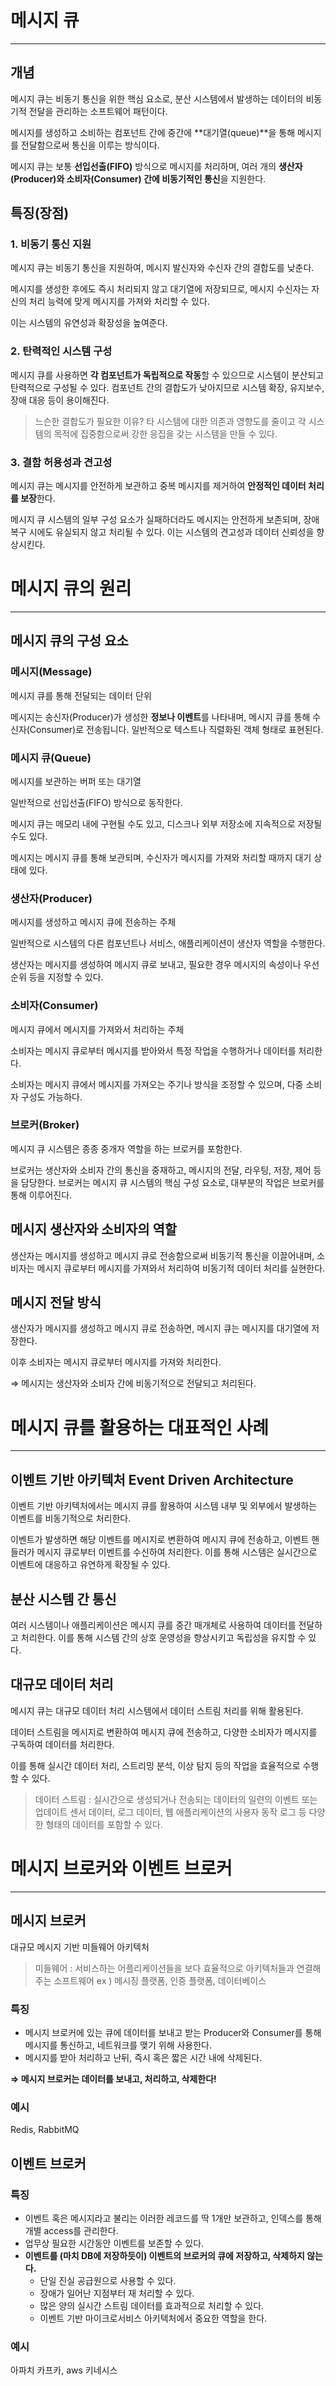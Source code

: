 # 메시지 큐

---

## 개념

메시지 큐는 비동기 통신을 위한 핵심 요소로, 분산 시스템에서 발생하는 데이터의 비동기적 전달을 관리하는 소프트웨어 패턴이다.

메시지를 생성하고 소비하는 컴포넌트 간에 중간에 **대기열(queue)**을 통해 메시지를 전달함으로써 통신을 이루는 방식이다. 

메시지 큐는 보통 **선입선출(FIFO)** 방식으로 메시지를 처리하며, 여러 개의 **생산자(Producer)와 소비자(Consumer) 간에 비동기적인 통신**을 지원한다.

## 특징(장점)

### 1. 비동기 통신 지원

메시지 큐는 비동기 통신을 지원하여, 메시지 발신자와 수신자 간의 결합도를 낮춘다.

메시지를 생성한 후에도 즉시 처리되지 않고 대기열에 저장되므로, 메시지 수신자는 자신의 처리 능력에 맞게 메시지를 가져와 처리할 수 있다.

이는 시스템의 유연성과 확장성을 높여준다.

### 2. 탄력적인 시스템 구성

메시지 큐를 사용하면 **각 컴포넌트가 독립적으로 작동**할 수 있으므로 시스템이 분산되고 탄력적으로 구성될 수 있다. 컴포넌트 간의 결합도가 낮아지므로 시스템 확장, 유지보수, 장애 대응 등이 용이해진다.

> 느슨한 결합도가 필요한 이유?
타 시스템에 대한 의존과 영향도를 줄이고 각 시스템의 목적에 집중함으로써 강한 응집을 갖는 시스템을 만들 수 있다.
> 

### 3. 결함 허용성과 견고성

메시지 큐는 메시지를 안전하게 보관하고 중복 메시지를 제거하여 **안정적인 데이터 처리를 보장**한다. 

메시지 큐 시스템의 일부 구성 요소가 실패하더라도 메시지는 안전하게 보존되며, 장애 복구 시에도 유실되지 않고 처리될 수 있다. 이는 시스템의 견고성과 데이터 신뢰성을 향상시킨다.

# 메시지 큐의 원리

---

## 메시지 큐의 구성 요소

### 메시지(Message)

메시지 큐를 통해 전달되는 데이터 단위

메시지는 송신자(Producer)가 생성한 **정보나 이벤트**를 나타내며, 메시지 큐를 통해 수신자(Consumer)로 전송됩니다. 일반적으로 텍스트나 직렬화된 객체 형태로 표현된다.

### 메시지 큐(Queue)

메시지를 보관하는 버퍼 또는 대기열

일반적으로 선입선출(FIFO) 방식으로 동작한다.

메시지 큐는 메모리 내에 구현될 수도 있고, 디스크나 외부 저장소에 지속적으로 저장될 수도 있다. 

메시지는 메시지 큐를 통해 보관되며, 수신자가 메시지를 가져와 처리할 때까지 대기 상태에 있다.

### 생산자(Producer)

메시지를 생성하고 메시지 큐에 전송하는 주체

일반적으로 시스템의 다른 컴포넌트나 서비스, 애플리케이션이 생산자 역할을 수행한다. 

생산자는 메시지를 생성하여 메시지 큐로 보내고, 필요한 경우 메시지의 속성이나 우선순위 등을 지정할 수 있다.

### 소비자(Consumer)

메시지 큐에서 메시지를 가져와서 처리하는 주체

소비자는 메시지 큐로부터 메시지를 받아와서 특정 작업을 수행하거나 데이터를 처리한다.

 소비자는 메시지 큐에서 메시지를 가져오는 주기나 방식을 조정할 수 있으며, 다중 소비자 구성도 가능하다.

### 브로커(Broker)

메시지 큐 시스템은 종종 중개자 역할을 하는 브로커를 포함한다. 

브로커는 생산자와 소비자 간의 통신을 중재하고, 메시지의 전달, 라우팅, 저장, 제어 등을 담당한다. 브로커는 메시지 큐 시스템의 핵심 구성 요소로, 대부분의 작업은 브로커를 통해 이루어진다.

## 메시지 생산자와 소비자의 역할

생산자는 메시지를 생성하고 메시지 큐로 전송함으로써 비동기적 통신을 이끌어내며, 소비자는 메시지 큐로부터 메시지를 가져와서 처리하여 비동기적 데이터 처리를 실현한다.

## 메시지 전달 방식

생산자가 메시지를 생성하고 메시지 큐로 전송하면, 메시지 큐는 메시지를 대기열에 저장한다. 

이후 소비자는 메시지 큐로부터 메시지를 가져와 처리한다.

⇒ 메시지는 생산자와 소비자 간에 비동기적으로 전달되고 처리된다.

# 메시지 큐를 활용하는 대표적인 사례

---

## 이벤트 기반 아키텍처 Event Driven Architecture

이벤트 기반 아키텍처에서는 메시지 큐를 활용하여 시스템 내부 및 외부에서 발생하는 이벤트를 비동기적으로 처리한다.

이벤트가 발생하면 해당 이벤트를 메시지로 변환하여 메시지 큐에 전송하고, 이벤트 핸들러가 메시지 큐로부터 이벤트를 수신하여 처리한다. 이를 통해 시스템은 실시간으로 이벤트에 대응하고 유연하게 확장될 수 있다.

## 분산 시스템 간 통신

여러 시스템이나 애플리케이션은 메시지 큐를 중간 매개체로 사용하여 데이터를 전달하고 처리한다. 이를 통해 시스템 간의 상호 운영성을 향상시키고 독립성을 유지할 수 있다.

## 대규모 데이터 처리

메시지 큐는 대규모 데이터 처리 시스템에서 데이터 스트림 처리를 위해 활용된다. 

데이터 스트림을 메시지로 변환하여 메시지 큐에 전송하고, 다양한 소비자가 메시지를 구독하여 데이터를 처리한다. 

이를 통해 실시간 데이터 처리, 스트리밍 분석, 이상 탐지 등의 작업을 효율적으로 수행할 수 있다.

> 데이터 스트림 :
실시간으로 생성되거나 전송되는 데이터의 일련의 이벤트 또는 업데이트
센서 데이터, 로그 데이터, 웹 애플리케이션의 사용자 동작 로그 등 다양한 형태의 데이터를 포함할 수 있다.
> 

# 메시지 브로커와 이벤트 브로커

---

## 메시지 브로커

대규모 메시지 기반 미들웨어 아키텍처

> 미들웨어 :
서비스하는 어플리케이션들을 보다 효율적으로 아키텍처들과 연결해주는 소프트웨어
ex ) 메시징 플랫폼, 인증 플랫폼, 데이터베이스
> 

### 특징

- 메시지 브로커에 있는 큐에 데이터를 보내고 받는 Producer와 Consumer를 통해 메시지를 통신하고, 네트워크를 맺기 위해 사용한다.
- 메시지를 받아 처리하고 난뒤, 즉시 혹은 짧은 시간 내에 삭제된다.

**⇒ 메시지 브로커는 데이터를 보내고, 처리하고, 삭제한다!**

### 예시

Redis, RabbitMQ

## 이벤트 브로커

### 특징

- 이벤트 혹은 메시지라고 불리는 이러한 레코드를 딱 1개만 보관하고, 인덱스를 통해 개별 access를 관리한다.
- 업무상 필요한 시간동안 이벤트를 보존할 수 있다.
- **이벤트를 (마치 DB에 저장하듯이) 이벤트의 브로커의 큐에 저장하고, 삭제하지 않는다.**
    - 단일 진실 공급원으로 사용할 수 있다.
    - 장애가 일어난 지점부터 재 처리할 수 있다.
    - 많은 양의 실시간 스트림 데이터를 효과적으로 처리할 수 있다.
    - 이벤트 기반 마이크로서비스 아키텍처에서 중요한 역할을 한다.

### 예시

아파치 카프카, aws 키네시스
